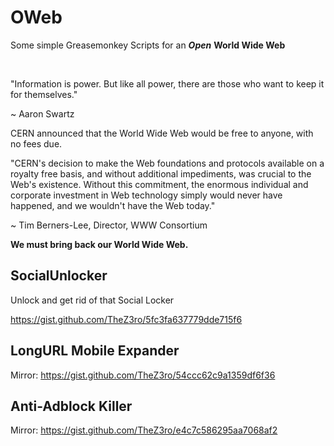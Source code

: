 # OWeb
Some simple Greasemonkey Scripts for an ***Open*** **World Wide Web**

<br/>

"Information is power. But like all power, there are those who want to keep it for themselves."

~ Aaron Swartz
<br/>
 
CERN announced that the World Wide Web would be free to anyone, with no fees due.

"CERN's decision to make the Web foundations and protocols available on a royalty free basis, and without additional impediments, was crucial to the Web's existence. Without this commitment, the enormous individual and corporate investment in Web technology simply would never have happened, and we wouldn't have the Web today."

~ Tim Berners-Lee, Director, WWW Consortium
	
**We must bring back our World Wide Web.**

## SocialUnlocker
Unlock and get rid of that Social Locker

https://gist.github.com/TheZ3ro/5fc3fa637779dde715f6

## LongURL Mobile Expander
Mirror: https://gist.github.com/TheZ3ro/54ccc62c9a1359df6f36

## Anti-Adblock Killer
Mirror: https://gist.github.com/TheZ3ro/e4c7c586295aa7068af2
